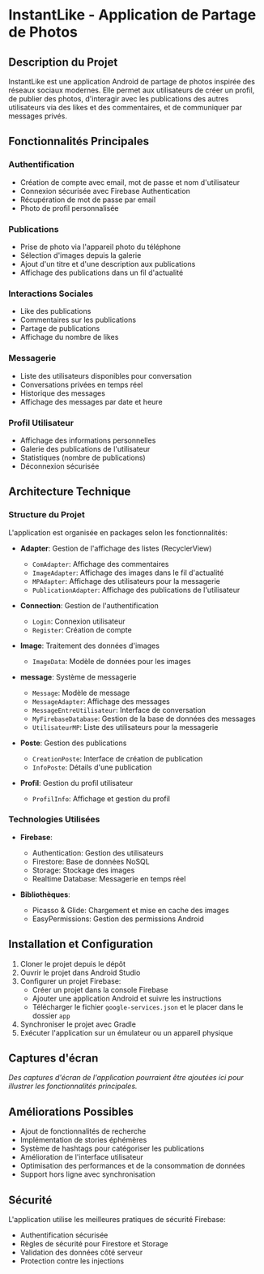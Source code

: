 # InstantLike - Application de Partage de Photos

## Description du Projet

InstantLike est une application Android de partage de photos inspirée des réseaux sociaux modernes. Elle permet aux utilisateurs de créer un profil, de publier des photos, d'interagir avec les publications des autres utilisateurs via des likes et des commentaires, et de communiquer par messages privés.

## Fonctionnalités Principales

### Authentification
- Création de compte avec email, mot de passe et nom d'utilisateur
- Connexion sécurisée avec Firebase Authentication
- Récupération de mot de passe par email
- Photo de profil personnalisée

### Publications
- Prise de photo via l'appareil photo du téléphone
- Sélection d'images depuis la galerie
- Ajout d'un titre et d'une description aux publications
- Affichage des publications dans un fil d'actualité

### Interactions Sociales
- Like des publications
- Commentaires sur les publications
- Partage de publications
- Affichage du nombre de likes

### Messagerie
- Liste des utilisateurs disponibles pour conversation
- Conversations privées en temps réel
- Historique des messages
- Affichage des messages par date et heure

### Profil Utilisateur
- Affichage des informations personnelles
- Galerie des publications de l'utilisateur
- Statistiques (nombre de publications)
- Déconnexion sécurisée

## Architecture Technique

### Structure du Projet
L'application est organisée en packages selon les fonctionnalités:

- **Adapter**: Gestion de l'affichage des listes (RecyclerView)
  - `ComAdapter`: Affichage des commentaires
  - `ImageAdapter`: Affichage des images dans le fil d'actualité
  - `MPAdapter`: Affichage des utilisateurs pour la messagerie
  - `PublicationAdapter`: Affichage des publications de l'utilisateur

- **Connection**: Gestion de l'authentification
  - `Login`: Connexion utilisateur
  - `Register`: Création de compte

- **Image**: Traitement des données d'images
  - `ImageData`: Modèle de données pour les images

- **message**: Système de messagerie
  - `Message`: Modèle de message
  - `MessageAdapter`: Affichage des messages
  - `MessageEntreUtilisateur`: Interface de conversation
  - `MyFirebaseDatabase`: Gestion de la base de données des messages
  - `UtilisateurMP`: Liste des utilisateurs pour la messagerie

- **Poste**: Gestion des publications
  - `CreationPoste`: Interface de création de publication
  - `InfoPoste`: Détails d'une publication

- **Profil**: Gestion du profil utilisateur
  - `ProfilInfo`: Affichage et gestion du profil

### Technologies Utilisées

- **Firebase**:
  - Authentication: Gestion des utilisateurs
  - Firestore: Base de données NoSQL
  - Storage: Stockage des images
  - Realtime Database: Messagerie en temps réel

- **Bibliothèques**:
  - Picasso & Glide: Chargement et mise en cache des images
  - EasyPermissions: Gestion des permissions Android

## Installation et Configuration

1. Cloner le projet depuis le dépôt
2. Ouvrir le projet dans Android Studio
3. Configurer un projet Firebase:
   - Créer un projet dans la console Firebase
   - Ajouter une application Android et suivre les instructions
   - Télécharger le fichier `google-services.json` et le placer dans le dossier `app`
4. Synchroniser le projet avec Gradle
5. Exécuter l'application sur un émulateur ou un appareil physique

## Captures d'écran

*Des captures d'écran de l'application pourraient être ajoutées ici pour illustrer les fonctionnalités principales.*

## Améliorations Possibles

- Ajout de fonctionnalités de recherche
- Implémentation de stories éphémères
- Système de hashtags pour catégoriser les publications
- Amélioration de l'interface utilisateur
- Optimisation des performances et de la consommation de données
- Support hors ligne avec synchronisation

## Sécurité

L'application utilise les meilleures pratiques de sécurité Firebase:
- Authentification sécurisée
- Règles de sécurité pour Firestore et Storage
- Validation des données côté serveur
- Protection contre les injections
